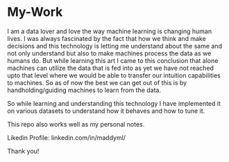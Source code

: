 # My-Work

I am a data lover and love the way machine learning is changing human lives. I was always fascinated by the fact that how we think and make decisions and this technology is letting me understand about the same and not only understand but also to make machines process the data as we humans do. 
But while learning this art I came to this conclusion that alone machines can utilize the data that is fed into as yet we have not reached upto that level where we would be able to transfer our intuition capabilities to machines. So as of now the best we can get out of this is by handholding/guiding machines to learn from the data.

So while learning and understanding this technology I have implemented it on various datasets to understand how it behaves and how to tune it. 

This repo also works well as my personal notes.

Likedin Profile: linkedin.com/in/maddyml/

Thank you!
